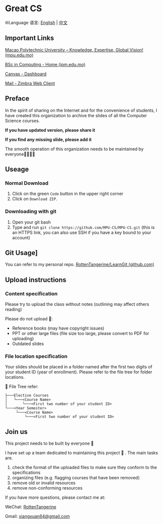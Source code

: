 # Great CS

:globe_with_meridians:Language 语言: [English](https://github.com/MPU-CS/MPU-CS/blob/main/README.md)  |  [中文](https://github.com/MPU-CS/MPU-CS/blob/main/README_CHS.md)

## Important Links

[Macao Polytechnic University – Knowledge, Expertise, Global Vision! (mpu.edu.mo)](https://www.mpu.edu.mo/en/index.php)

[BSc in Computing - Home (ipm.edu.mo)](https://cp.ipm.edu.mo/)

[Canvas - Dashboard](https://canvas.mpu.edu.mo/)

[Mail - Zimbra Web Client](https://mail.ipm.edu.mo/)

## Preface

In the spirit of sharing on the Internet and for the convenience of students, I have created this organization to archive the slides of all the Computer Science courses.



**If you have updated version, please share it**

**If you find any missing slide, please add it**



The smooth operation of this organization needs to be maintained by everyone:family_man_woman_girl_boy:

## Useage

### Normal Download

1. Click on the green `Code` button in the upper right corner
2. Click on `Download ZIP`.

### Downloading with git 

1. Open your git bash
2. Type and run `git clone https://github.com/MPU-CS/MPU-CS.git` (this is an HTTPS link, you can also use SSH if you have a key bound to your account)

## Git Usage]

You can refer to my personal repo. [RottenTangerine/LearnGit (github.com)](https://github.com/RottenTangerine/LearnGit)

## Upload instructions

### Content specification

Please try to upload the class without notes (outlining may affect others reading)

Please do not upload :no_entry_sign::

- Reference books (may have copyright issues)
- PPT or other large files (file size too large, please convert to PDF for uploading)
- Outdated slides

### File location specification

Your slides should be placed in a folder named after the first two digits of your student ID (year of enrollment). Please refer to the file tree for folder locations.

:evergreen_tree: File Tree refer:

```
├───Elective Courses
│   └───<Course Name>
│       └───<First two number of your student ID>
└───<Year Semester>
     └───<Course Name>
         └───<First two number of your student ID>
```

## Join us

This project needs to be built by everyone :busts_in_silhouette:

I have set up a team dedicated to maintaining this project :wrench: . The main tasks are.

1. check the format of the uploaded files to make sure they conform to the specifications
2. organizing files (e.g. flagging courses that have been removed)
3. remove old or invalid resources
4. remove non-conforming resources



If you have more questions, please contact me at:

WeChat: [RottenTangerine](https://github.com/RottenTangerine/RottenTangerine/blob/main/img/wechat_qr.png)

Gmail: xiangxuan64@gmail.com
